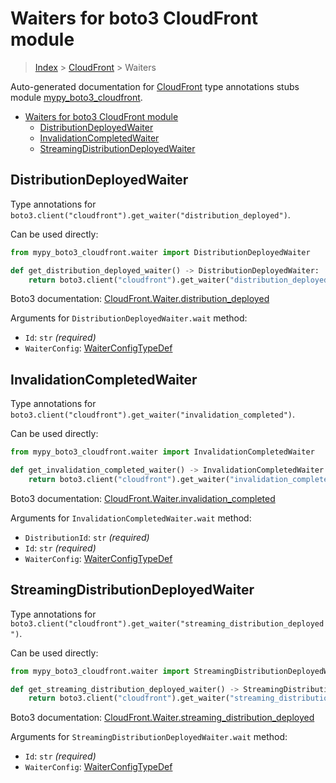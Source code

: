 # Waiters for boto3 CloudFront module

> [Index](..) > [CloudFront](.) > Waiters

Auto-generated documentation for
[CloudFront](https://boto3.amazonaws.com/v1/documentation/api/1.17.76/reference/services/cloudfront.html#CloudFront)
type annotations stubs module
[mypy_boto3_cloudfront](https://pypi.org/project/mypy-boto3-cloudfront/).

- [Waiters for boto3 CloudFront module](#waiters-for-boto3-cloudfront-module)
  - [DistributionDeployedWaiter](#distributiondeployedwaiter)
  - [InvalidationCompletedWaiter](#invalidationcompletedwaiter)
  - [StreamingDistributionDeployedWaiter](#streamingdistributiondeployedwaiter)

## DistributionDeployedWaiter

Type annotations for
`boto3.client("cloudfront").get_waiter("distribution_deployed")`.

Can be used directly:

```python
from mypy_boto3_cloudfront.waiter import DistributionDeployedWaiter

def get_distribution_deployed_waiter() -> DistributionDeployedWaiter:
    return boto3.client("cloudfront").get_waiter("distribution_deployed")
```

Boto3 documentation:
[CloudFront.Waiter.distribution_deployed](https://boto3.amazonaws.com/v1/documentation/api/1.17.76/reference/services/cloudfront.html#CloudFront.Waiter.distribution_deployed)

Arguments for `DistributionDeployedWaiter.wait` method:

- `Id`: `str` *(required)*
- `WaiterConfig`: [WaiterConfigTypeDef](./type_defs.md#waiterconfigtypedef)

## InvalidationCompletedWaiter

Type annotations for
`boto3.client("cloudfront").get_waiter("invalidation_completed")`.

Can be used directly:

```python
from mypy_boto3_cloudfront.waiter import InvalidationCompletedWaiter

def get_invalidation_completed_waiter() -> InvalidationCompletedWaiter:
    return boto3.client("cloudfront").get_waiter("invalidation_completed")
```

Boto3 documentation:
[CloudFront.Waiter.invalidation_completed](https://boto3.amazonaws.com/v1/documentation/api/1.17.76/reference/services/cloudfront.html#CloudFront.Waiter.invalidation_completed)

Arguments for `InvalidationCompletedWaiter.wait` method:

- `DistributionId`: `str` *(required)*
- `Id`: `str` *(required)*
- `WaiterConfig`: [WaiterConfigTypeDef](./type_defs.md#waiterconfigtypedef)

## StreamingDistributionDeployedWaiter

Type annotations for
`boto3.client("cloudfront").get_waiter("streaming_distribution_deployed")`.

Can be used directly:

```python
from mypy_boto3_cloudfront.waiter import StreamingDistributionDeployedWaiter

def get_streaming_distribution_deployed_waiter() -> StreamingDistributionDeployedWaiter:
    return boto3.client("cloudfront").get_waiter("streaming_distribution_deployed")
```

Boto3 documentation:
[CloudFront.Waiter.streaming_distribution_deployed](https://boto3.amazonaws.com/v1/documentation/api/1.17.76/reference/services/cloudfront.html#CloudFront.Waiter.streaming_distribution_deployed)

Arguments for `StreamingDistributionDeployedWaiter.wait` method:

- `Id`: `str` *(required)*
- `WaiterConfig`: [WaiterConfigTypeDef](./type_defs.md#waiterconfigtypedef)
